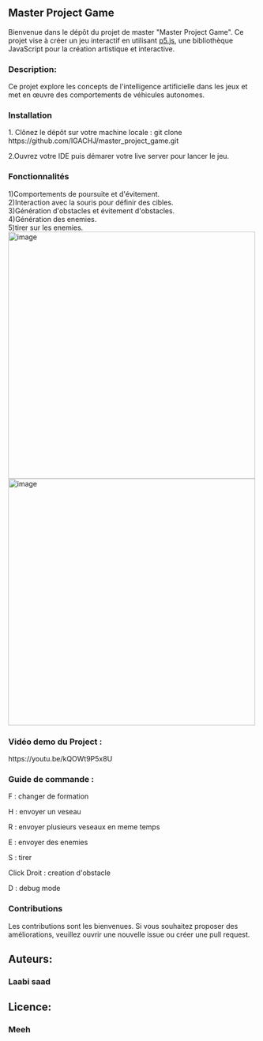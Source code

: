 <div>
   <h2>Master Project Game</h2>

   Bienvenue dans le dépôt du projet de master "Master Project Game". Ce projet vise à créer un jeu interactif en utilisant [p5.js](https://p5js.org/), une bibliothèque JavaScript pour la création artistique et interactive.
   <h3>Description:</h3>
   <p> Ce projet explore les concepts de l'intelligence artificielle dans les jeux et met en œuvre des comportements de véhicules autonomes.</p>

</div>
<div>
   <h3>Installation</h3>
   1. Clônez le dépôt sur votre machine locale :
   git clone https://github.com/IGACHJ/master_project_game.git

   2.Ouvrez votre IDE puis démarer votre live server pour lancer le jeu.
   
</div>
<h3>Fonctionnalités</h3>
<div>1)Comportements de poursuite et d'évitement.</div>
<div>2)Interaction avec la souris pour définir des cibles.</div>
<div>3)Génération d'obstacles et évitement d'obstacles.</div>
<div>4)Génération des enemies. </div>
<div>5)tirer sur les enemies.</div>






<div><img width="500" alt="image" src="https://github.com/IGACHJ/master_project_game/assets/147995419/7adea5ce-f9bf-4cc9-bfbc-822b7bbfd348"></div>


<div><img width="500" alt="image" src="https://github.com/IGACHJ/master_project_game/assets/147995419/2f090f41-9817-4f15-95b8-f55a8c96a513"></div>
<h3>Vidéo demo du Project : </h3>

<div>https://youtu.be/kQOWt9P5x8U</div>

<h3>Guide de commande :</h3>
<p>F : changer de formation </p>
<p>H : envoyer un veseau </p>
<p>R : envoyer plusieurs veseaux en meme temps </p>
<p>E : envoyer des enemies </p>
<p>S : tirer</p>
<p>Click Droit : creation d'obstacle </p>
<p>D : debug mode </p>




 




<h3>Contributions</h3>
<div>Les contributions sont les bienvenues. Si vous souhaitez proposer des améliorations, veuillez ouvrir une nouvelle issue ou créer une pull request.</div>

<h2>Auteurs:</h2>
<h3>Laabi saad</h3>
<h2>Licence:</h2>
<h3>Meeh</h3>


